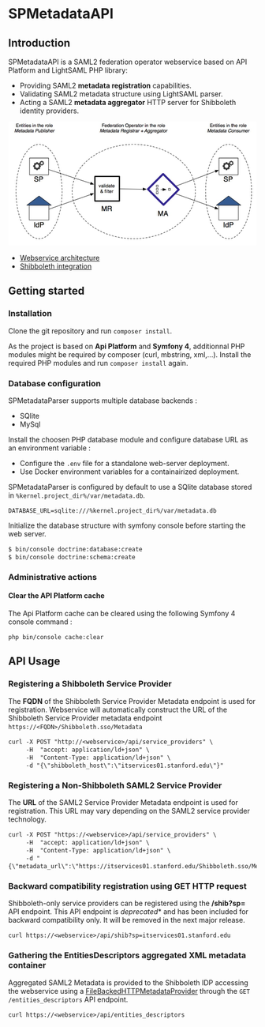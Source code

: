 # SPMetadataAPI
## Introduction
SPMetadataAPI is a SAML2 federation operator webservice based on API Platform and LightSAML PHP library:
 * Providing SAML2 **metadata registration** capabilities.
 * Validating SAML2 metadata structure using LightSAML parser.
 * Acting a SAML2 **metadata aggregator** HTTP server for Shibboleth identity providers.

 ![SAML2 service provider registration](doc/images/metadataoperator.jpg)

 * [Webservice architecture](/doc/architecture.md)
 * [Shibboleth integration](doc/shibboleth.md)

## Getting started
### Installation
Clone the git repository and run `composer install`.

As the project is based on **Api Platform** and **Symfony 4**, additionnal PHP modules might be required by composer (curl, mbstring, xml,...). Install the required PHP modules and run `composer install` again.

### Database configuration
SPMetadataParser supports multiple database backends :
 - SQlite
 - MySql

Install the choosen PHP database module and configure database URL as an environment variable :
  * Configure the `.env` file for a standalone web-server deployment.
  * Use Docker environment variables for a containairized deployment.

SPMetadataParser is configured by default to use a SQlite database stored in `%kernel.project_dir%/var/metadata.db`.

```
DATABASE_URL=sqlite:///%kernel.project_dir%/var/metadata.db  
```

Initialize the database structure with symfony console before starting the web server.

```
$ bin/console doctrine:database:create
$ bin/console doctrine:schema:create
```

### Administrative actions
#### Clear the API Platform cache
The Api Platform cache can be cleared using the following Symfony 4 console command :
```
php bin/console cache:clear
```

## API Usage
### Registering a Shibboleth Service Provider
The **FQDN** of the Shibboleth Service Provider Metadata endpoint is used for registration. Webservice will automatically construct the URL of the Shibboleth Service Provider metadata endpoint `https://<FQDN>/Shibboleth.sso/Metadata`

```
curl -X POST "http://<webservice>/api/service_providers" \
     -H  "accept: application/ld+json" \
     -H  "Content-Type: application/ld+json" \
     -d "{\"shibboleth_host\":\"itservices01.stanford.edu\"}"
```

### Registering a Non-Shibboleth SAML2 Service Provider
The **URL** of the SAML2 Service Provider Metadata endpoint is used for registration.
This URL may vary depending on the SAML2 service provider technology.

```
curl -X POST "https://<webservice>/api/service_providers" \
     -H  "accept: application/ld+json" \
     -H  "Content-Type: application/ld+json" \
     -d "{\"metadata_url\":\"https://itservices01.stanford.edu/Shibboleth.sso/Metadata\"}"
```

### Backward compatibility registration using GET HTTP request
Shibboleth-only service providers can be registered using the **/shib?sp=<fqdn>** API endpoint. This API endpoint is *deprecated** and has been included for backward compatibility only. It will be removed in the next major release.
```
curl https://<webservice>/api/shib?sp=itservices01.stanford.edu
```


### Gathering the EntitiesDescriptors aggregated XML metadata container
Aggregated SAML2 Metadata is provided to the Shibboleth IDP accessing the webservice using a [FileBackedHTTPMetadataProvider](shibboleth.md) through the `GET /entities_descriptors` API endpoint.

```
curl https://<webservice>/api/entities_descriptors
```
